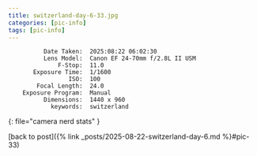 ```yaml
---
title: switzerland-day-6-33.jpg
categories: [pic-info]
tags: [pic-info]
---
```


```text
          Date Taken:  2025:08:22 06:02:30
          Lens Model:  Canon EF 24-70mm f/2.8L II USM
              F-Stop:  11.0
       Exposure Time:  1/1600
                 ISO:  100
        Focal Length:  24.0
    Exposure Program:  Manual
          Dimensions:  1440 x 960
            keywords:  switzerland
```
{: file="camera nerd stats" }

[back to post]({% link _posts/2025-08-22-switzerland-day-6.md %}#pic-33)